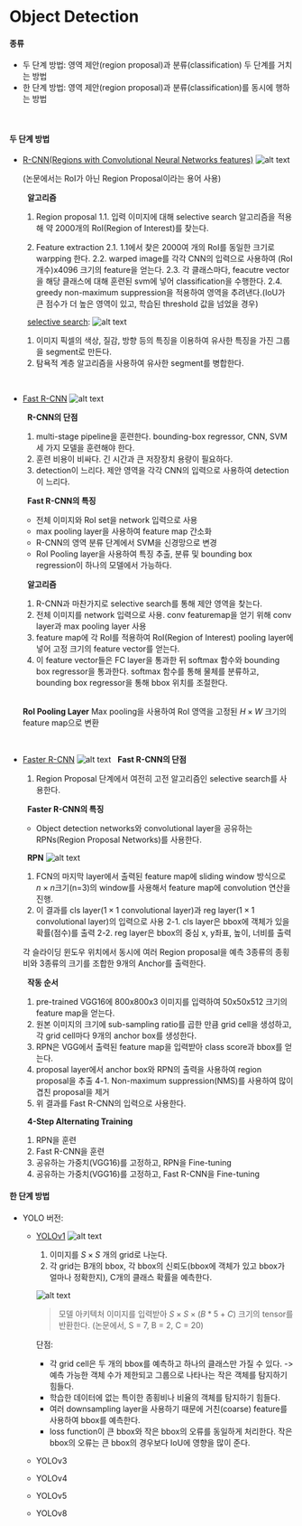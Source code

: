 # Object Detection

#### 종류
- 두 단계 방법: 영역 제안(region proposal)과 분류(classification) 두 단계를 거치는 방법
- 한 단계 방법: 영역 제안(region proposal)과 분류(classification)를 동시에 행하는 방법

&nbsp;
#### 두 단계 방법

- [R-CNN(Regions with Convolutional Neural Networks features)](https://doi.org/10.1109/CVPR.2014.81)
![alt text](./images/Object%20Detection%20-%20R-CNN.png)

    (논문에서는 RoI가 아닌 Region Proposal이라는 용어 사용)

    &nbsp;
    **알고리즘**
    1. Region proposal
        1.1. 입력 이미지에 대해 selective search 알고리즘을 적용해 약 2000개의 RoI(Region of Interest)를 찾는다.

    2. Feature extraction
        2.1. 1.1에서 찾은 2000여 개의 RoI를 동일한 크기로 warpping 한다.
        2.2. warped image를 각각 CNN의 입력으로 사용하여 (RoI 개수)x4096 크기의 feature을 얻는다.
        2.3. 각 클래스마다, feacutre vector을 해당 클래스에 대해 훈련된 svm에 넣어 classification을 수행한다.
        2.4. greedy non-maximum suppression을 적용하여 영역을 추려낸다.(IoU가 큰 점수가 더 높은 영역이 있고, 학습된 threshold 값을 넘었을 경우)

    &nbsp;
    [selective search](https://doi.org/10.1007/s11263-013-0620-5):
    ![alt text](./images/Object%20Detection%20-%20selective%20search.png)
    1. 이미지 픽셀의 색상, 질감, 방향 등의 특징을 이용하여 유사한 특징을 가진 그룹을 segment로 만든다.
    2. 탐욕적 계층 알고리즘을 사용하여 유사한 segment를 병합한다.


&nbsp;
- [Fast R-CNN](https://openaccess.thecvf.com/content_iccv_2015/html/Girshick_Fast_R-CNN_ICCV_2015_paper.html)
![alt text](./images/Object%20Detection%20-%20Fast%20R-CNN.png)

    &nbsp;
    **R-CNN의 단점**
    1. multi-stage pipeline을 훈련한다. bounding-box regressor, CNN, SVM 세 가지 모델을 훈련해야 한다.
    2. 훈련 비용이 비싸다. 긴 시간과 큰 저장장치 용량이 필요하다.
    3. detection이 느리다. 제안 영역을 각각 CNN의 입력으로 사용하여 detection이 느리다.

    &nbsp;
    **Fast R-CNN의 특징**
    - 전체 이미지와 RoI set을 network 입력으로 사용
    - max pooling layer을 사용하여 feature map 간소화
    - R-CNN의 영역 분류 단계에서 SVM을 신경망으로 변경
    - RoI Pooling layer을 사용하여 특징 추출, 분류 및 bounding box regression이 하나의 모델에서 가능하다.

    &nbsp;
    **알고리즘**
    1. R-CNN과 마찬가지로 selective search를 통해 제안 영역을 찾는다.
    2. 전체 이미지를 network 입력으로 사용. conv featuremap을 얻기 위해 conv layer과 max pooling layer 사용
    3. feature map에 각 RoI를 적용하여 RoI(Region of Interest) pooling layer에 넣어 고정 크기의 feature vector를 얻는다.
    4. 이 feature vector들은 FC layer을 통과한 뒤 softmax 함수와 bounding box regressor을 통과한다.
    softmax 함수를 통해 물체를 분류하고, bounding box regressor을 통해 bbox 위치를 조절한다.

    &nbsp;  
    **RoI Pooling Layer**
    Max pooling을 사용하여 RoI 영역을 고정된 $H \times W$ 크기의 feature map으로 변환

&nbsp;
- [Faster R-CNN](https://proceedings.neurips.cc/paper/2015/hash/14bfa6bb14875e45bba028a21ed38046-Abstract.html)
![alt text](./images/Object%20Detection%20-%20Faster%20R-CNN.png)
    &nbsp;
    **Fast R-CNN의 단점**
    1. Region Proposal 단계에서 여전히 고전 알고리즘인 selective search를 사용한다.

    &nbsp;
    **Faster R-CNN의 특징**
    - Object detection networks와 convolutional layer을 공유하는 RPNs(Region Proposal Networks)를 사용한다. 

    &nbsp;
    **RPN**
    ![alt text](./images/Object%20Detection%20-%20RPN.png)

    1. FCN의 마지막 layer에서 출력된 feature map에 sliding window 방식으로 $n \times n$크기(n=3)의 window를 사용해서 feature map에 convolution 연산을 진행.
    2. 이 결과를 cls layer($1 \times 1$ convolutional layer)과 reg layer($1 \times 1$ convolutional layer)의 입력으로 사용
    2-1. cls layer은 bbox에 객체가 있을 확률(점수)를 출력
    2-2. reg layer은 bbox의 중심 x, y좌표, 높이, 너비를 출력

    각 슬라이딩 윈도우 위치에서 동시에 여러 Region proposal을 예측
    3종류의 종횡비와 3종류의 크기를 조합한 9개의 Anchor를 출력한다.

    &nbsp;
    **작동 순서**
    1. pre-trained VGG16에 800x800x3 이미지를 입력하여 50x50x512 크기의 feature map을 얻는다.
    2. 원본 이미지의 크기에 sub-sampling ratio를 곱한 만큼 grid cell을 생성하고, 각 grid cell마다 9개의 anchor box를 생성한다.
    3. RPN은 VGG에서 출력된 feature map을 입력받아 class score과 bbox를 얻는다.
    4. proposal layer에서 anchor box와 RPN의 출력을 사용하여 region proposal을 추출
    4-1. Non-maximum suppression(NMS)를 사용하여 많이 겹친 proposal을 제거
    5. 위 결과를 Fast R-CNN의 입력으로 사용한다.

    &nbsp;
    **4-Step Alternating Training**
    1. RPN을 훈련
    2. Fast R-CNN을 훈련
    3. 공유하는 가중치(VGG16)를 고정하고, RPN을 Fine-tuning
    4. 공유하는 가중치(VGG16)를 고정하고, Fast R-CNN을 Fine-tuning

#### 한 단계 방법

- YOLO
버전:
    - [YOLOv1](https://arxiv.org/abs/1506.02640)
        ![alt text](./images/Object%20Detection%20-%20YOLOv1%20fig2.png)

        1. 이미지를 $S \times S$ 개의 grid로 나눈다.
        2. 각 grid는 B개의 bbox, 각 bbox의 신뢰도(bbox에 객체가 있고 bbox가 얼마나 정확한지), C개의 클래스 확률을 예측한다.

        ![alt text](./images/Object%20Detection%20-%20YOLOv1%20fig3.png)
        > 모델 아키텍처
        이미지를 입력받아 $S \times S \times (B * 5 + C)$ 크기의 tensor를 반환한다.
        (논문에서, S = 7, B = 2, C = 20)

        단점:
        - 각 grid cell은 두 개의 bbox를 예측하고 하나의 클래스만 가질 수 있다.
        -> 예측 가능한 객체 수가 제한되고 그룹으로 나타나는 작은 객체를 탐지하기 힘들다.
        - 학습한 데이터에 없는 특이한 종횡비나 비율의 객체를 탐지하기 힘들다.
        - 여러 downsampling layer을 사용하기 때문에 거친(coarse) feature를 사용하여 bbox를 예측한다.
        - loss function이 큰 bbox와 작은 bbox의 오류를 동일하게 처리한다. 작은 bbox의 오류는 큰 bbox의 경우보다 IoU에 영향을 많이 준다.

    - YOLOv3
    - YOLOv4
    - YOLOv5
    - YOLOv8